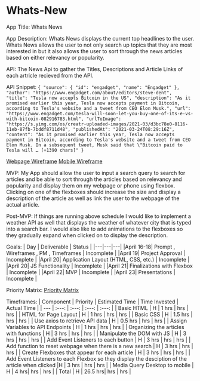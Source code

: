 # Whats-New

App Title: Whats News

App Description: Whats News displays the current top headlines to the user. Whats News allows the user to not only search up topics that they are most interested in but it also allows the user to sort through the news articles based on either relevancy or popularity.

API: The News Api to gather the Titles, Descriptions and Article Links of each artricle recieved from the API.

API Snippet: `{
            "source": {
                "id": "engadget",
                "name": "Engadget"
            },
            "author": "https://www.engadget.com/about/editors/steve-dent",
            "title": "Tesla now accepts Bitcoin in the US",
            "description": "As it promised earlier this year, Tesla now accepts payment in Bitcoin, according to Tesla's website and a tweet from CEO Elon Musk.",
            "url": "https://www.engadget.com/tesla-will-soon-let-you-buy-one-of-its-e-vs-with-bitcoin-082916783.html",
            "urlToImage": "https://s.yimg.com/os/creatr-uploaded-images/2021-03/d3bc78e0-8116-11eb-87fb-7bddf8711d48",
            "publishedAt": "2021-03-24T08:29:16Z",
            "content": "As it promised earlier this year, Tesla now accepts payment in Bitcoin, according to Tesla's website and a tweet from CEO Elon Musk. In a subsequent tweet, Musk said that \"Bitcoin paid to Tesla will … [+1390 chars]"
        }`

[Webpage Wireframe](https://wireframe.cc/vUQURj)
[Mobile Wireframe](https://wireframe.cc/CMuJy3)

MVP: My App should allow the user to input a search query to search for articles and be able to sort through the articles based on relevancy and popularity and display them on my webpage or phone using flexbox. Clicking on one of the flexboxes should increase the size and display a description of the article as well as link the user to the webpage of the actual article. 

Post-MVP: If things are running above schedule I would like to implement a weather API as well that displays the weather of whatever city that is typed into a search bar. I would also like to add animations to the flexboxes so they gradually expand when clicked on to display the description. 

Goals: 
| Day | Deliverable | Status |
|---|---|---|
|April 16-18| Prompt , Wireframes , PM , Timeframes | Incomplete |
|April 19| Project Approval | Incomplete |
|April 20| Application Layout (HTML, CSS, etc.) | Incomplete |
|April 20| JS Functionality | Incomplete |
|April 21| Finalizations with Flexbox | Incomplete |
|April 22| MVP | Incomplete |
|April 23| Presentations | Incomplete |

Priority Matrix: [Priority Matrix](https://whimsical.com/whats-news-Asry2bvQrAczWPWKrN8Ar3)

Timeframes:
| Component | Priority | Estimated Time | Time Invested | Actual Time |
| --- | :---: | :---: | :---: | :---: |
| Basic HTML | H | 1 hrs | hrs | hrs |
| HTML for Page Layout  | H | 1 hrs | hrs | hrs |
| Basic CSS | H | 1.5 hrs | hrs | hrs |
| Use axios to retrieve API data | H | 0.5 hrs | hrs | hrs |
| Assign Variables to API Endpoints | H | 1 hrs | hrs | hrs |
| Organizing the articles with functions | H | 3 hrs | hrs | hrs |
| Manipulate the DOM with JS | H | 3 hrs | hrs | hrs |
| Add Event Listeners to each button | H | 3 hrs | hrs | hrs |
| Add function to reset webpage when there is a new search | H | 3 hrs | hrs | hrs |
| Create Flexboxes that appear for each article | H | 3 hrs | hrs | hrs |
| Add Event Listeners to each Flexbox so they display the desciption of the article when clicked |H | 3 hrs | hrs | hrs |
| Media Query Desktop to mobile | H | 4 hrs| hrs | hrs |
| Total | H | 26.5 hrs| hrs | hrs |
